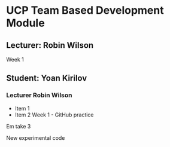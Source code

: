 # UCP Team Based Development Module

## Lecturer: Robin Wilson

Week 1

## Student: Yoan Kirilov
### Lecturer Robin Wilson

*  Item 1
*  Item 2
Week 1 - GitHub practice 

Em take 3

New experimental code